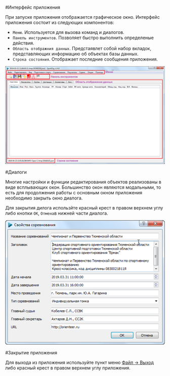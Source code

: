 #Интерфейс приложения

При запуске приложения отображается графическое окно.
Интерфейс приложения состоит из следующих компонентов: 
- `Меню`. Используется для вызова команд и диалогов.
- `Панель инструментов`. Позволяет быстро выполнить определеные действия.
- `Область отображния данных`. Предстаявлет собой набор вкладок, представляющих информацию об объектах базы данных.
- `Строка состояния`. Отображает последние сообщения приложения. 

![Screenshot](../img/interface_components.png)



#Диалоги 

Многие настройки и функции редактирования объектов реализованы в виде всплывающих окон.
Большинство окон являются модальными, то есть для продолжения работы с основным окном приложения необходимо закрыть окно диалога.

Для закрытия дилога использйте красный крест в правом верхнем углу либо кнопки `ОК`, `Отмена`в нижней части диалога.

![Screenshot](../img/dialog_event_properties.png)


#Закрытие приложения

Для выхода из приложения используйте пункт меню [Файл -> Выход](TODO) либо красный крест в правом верхнем углу приложения.


